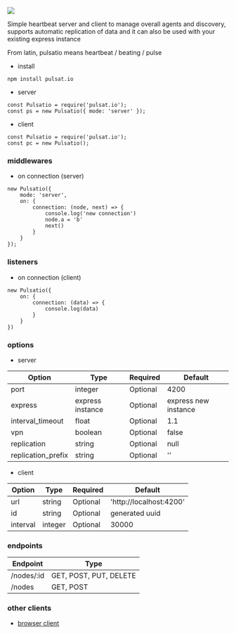 <img src="https://github.com/roquef/pulsat.io/blob/master/pulsat.io.png?raw=true"></img>

Simple heartbeat server and client to manage overall agents and discovery, supports automatic replication of data and it can also be used with your existing express instance

From latin, pulsatio means heartbeat / beating / pulse


- install
```
npm install pulsat.io
```

- server
```
const Pulsatio = require('pulsat.io');
const ps = new Pulsatio({ mode: 'server' });
```

- client 
```
const Pulsatio = require('pulsat.io');
const pc = new Pulsatio();
```

### middlewares
- on connection (server)
```
new Pulsatio({
    mode: 'server',
    on: {
        connection: (node, next) => {
            console.log('new connection')
            node.a = 'b'
            next()
        }
    }
});
```

### listeners
- on connection (client)
```
new Pulsatio({
    on: {
        connection: (data) => {
            console.log(data)
        }
    }
})
```

### options 
- server

| Option  | Type | Required | Default |
| ------------- | ------------- | ------------- | ------------- |
| port  | integer  | Optional | 4200 |
| express | express instance  | Optional | express new instance |
| interval_timeout | float  | Optional | 1.1 |
| vpn | boolean  | Optional | false |
| replication | string | Optional | null |
| replication_prefix | string | Optional | '' |

- client

| Option  | Type | Required | Default |
| ------------- | ------------- | ------------- | ------------- |
| url  | string  | Optional | 'http://localhost:4200' |
| id  | string  | Optional | generated uuid |
| interval | integer | Optional | 30000 |


### endpoints

| Endpoint | Type |
| ------------- | ------------- |
| /nodes/:id | GET, POST, PUT, DELETE |
| /nodes | GET, POST |

### other clients
- [browser client](https://github.com/roquef/pulsat.io-js)
